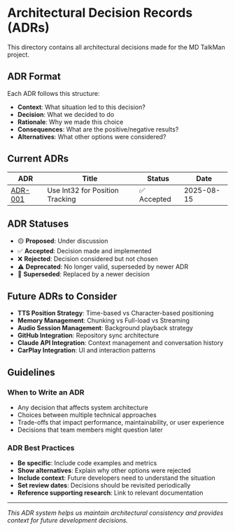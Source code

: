 # Architectural Decision Records (ADRs)

This directory contains all architectural decisions made for the MD TalkMan project.

## ADR Format

Each ADR follows this structure:
- **Context**: What situation led to this decision?
- **Decision**: What we decided to do
- **Rationale**: Why we made this choice
- **Consequences**: What are the positive/negative results?
- **Alternatives**: What other options were considered?

## Current ADRs

| ADR | Title | Status | Date |
|-----|-------|--------|------|
| [ADR-001](./ADR-001-Int32-For-Position-Tracking.md) | Use Int32 for Position Tracking | ✅ Accepted | 2025-08-15 |

## ADR Statuses

- 🟡 **Proposed**: Under discussion
- ✅ **Accepted**: Decision made and implemented  
- ❌ **Rejected**: Decision considered but not chosen
- ⚠️ **Deprecated**: No longer valid, superseded by newer ADR
- 🔄 **Superseded**: Replaced by a newer decision

## Future ADRs to Consider

- **TTS Position Strategy**: Time-based vs Character-based positioning
- **Memory Management**: Chunking vs Full-load vs Streaming
- **Audio Session Management**: Background playback strategy
- **GitHub Integration**: Repository sync architecture
- **Claude API Integration**: Context management and conversation history
- **CarPlay Integration**: UI and interaction patterns

## Guidelines

### When to Write an ADR
- Any decision that affects system architecture
- Choices between multiple technical approaches  
- Trade-offs that impact performance, maintainability, or user experience
- Decisions that team members might question later

### ADR Best Practices
- **Be specific**: Include code examples and metrics
- **Show alternatives**: Explain why other options were rejected
- **Include context**: Future developers need to understand the situation
- **Set review dates**: Decisions should be revisited periodically
- **Reference supporting research**: Link to relevant documentation

---

*This ADR system helps us maintain architectural consistency and provides context for future development decisions.*